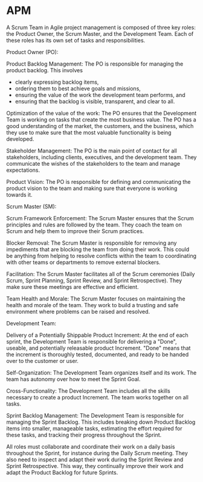 # APM

A Scrum Team in Agile project management is composed of three key roles: the Product Owner, the Scrum Master, and the Development Team. Each of these roles has its own set of tasks and responsibilities.

Product Owner (PO):

Product Backlog Management: The PO is responsible for managing the product backlog. This involves

- clearly expressing backlog items,
- ordering them to best achieve goals and missions,
- ensuring the value of the work the development team performs, and
- ensuring that the backlog is visible, transparent, and clear to all.

Optimization of the value of the work: The PO ensures that the Development Team is working on tasks that create the most business value. The PO has a good understanding of the market, the customers, and the business, which they use to make sure that the most valuable functionality is being developed.

Stakeholder Management: The PO is the main point of contact for all stakeholders, including clients, executives, and the development team. They communicate the wishes of the stakeholders to the team and manage expectations.

Product Vision: The PO is responsible for defining and communicating the product vision to the team and making sure that everyone is working towards it.

Scrum Master (SM):

Scrum Framework Enforcement: The Scrum Master ensures that the Scrum principles and rules are followed by the team. They coach the team on Scrum and help them to improve their Scrum practices.

Blocker Removal: The Scrum Master is responsible for removing any impediments that are blocking the team from doing their work. This could be anything from helping to resolve conflicts within the team to coordinating with other teams or departments to remove external blockers.

Facilitation: The Scrum Master facilitates all of the Scrum ceremonies (Daily Scrum, Sprint Planning, Sprint Review, and Sprint Retrospective). They make sure these meetings are effective and efficient.

Team Health and Morale: The Scrum Master focuses on maintaining the health and morale of the team. They work to build a trusting and safe environment where problems can be raised and resolved.

Development Team:

Delivery of a Potentially Shippable Product Increment: At the end of each sprint, the Development Team is responsible for delivering a "Done", useable, and potentially releasable product Increment. "Done" means that the increment is thoroughly tested, documented, and ready to be handed over to the customer or user.

Self-Organization: The Development Team organizes itself and its work. The team has autonomy over how to meet the Sprint Goal.

Cross-Functionality: The Development Team includes all the skills necessary to create a product Increment. The team works together on all tasks.

Sprint Backlog Management: The Development Team is responsible for managing the Sprint Backlog. This includes breaking down Product Backlog items into smaller, manageable tasks, estimating the effort required for these tasks, and tracking their progress throughout the Sprint.

All roles must collaborate and coordinate their work on a daily basis throughout the Sprint, for instance during the Daily Scrum meeting. They also need to inspect and adapt their work during the Sprint Review and Sprint Retrospective. This way, they continually improve their work and adapt the Product Backlog for future Sprints.
